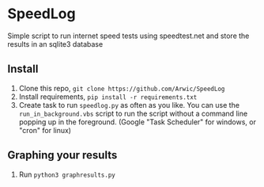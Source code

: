# SpeedLog
Simple script to run internet speed tests using speedtest.net and store the results in an sqlite3 database

## Install

1. Clone this repo, `git clone https://github.com/Arwic/SpeedLog`
2. Install requirements, `pip install -r requirements.txt`
3. Create task to run `speedlog.py` as often as you like. You can use the `run_in_background.vbs` script to run the script without a command line popping up in the foreground. (Google "Task Scheduler" for windows, or "cron" for linux)

## Graphing your results

1. Run `python3 graphresults.py`
